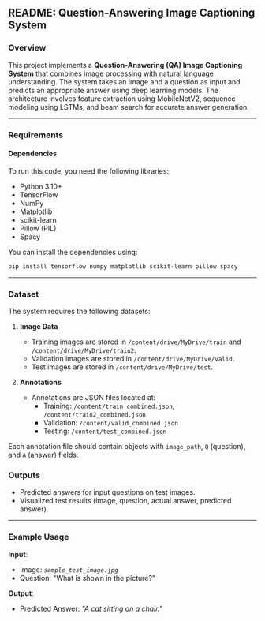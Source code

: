 ## README: Question-Answering Image Captioning System

### Overview

This project implements a **Question-Answering (QA) Image Captioning System** that combines image processing with natural language understanding. The system takes an image and a question as input and predicts an appropriate answer using deep learning models. The architecture involves feature extraction using MobileNetV2, sequence modeling using LSTMs, and beam search for accurate answer generation.

---

### Requirements

#### Dependencies
To run this code, you need the following libraries:
- Python 3.10+
- TensorFlow
- NumPy
- Matplotlib
- scikit-learn
- Pillow (PIL)
- Spacy

You can install the dependencies using:
```bash
pip install tensorflow numpy matplotlib scikit-learn pillow spacy
```

---

### Dataset

The system requires the following datasets:
1. **Image Data**
   - Training images are stored in `/content/drive/MyDrive/train` and `/content/drive/MyDrive/train2`.
   - Validation images are stored in `/content/drive/MyDrive/valid`.
   - Test images are stored in `/content/drive/MyDrive/test`.

2. **Annotations**
   - Annotations are JSON files located at:
     - Training: `/content/train_combined.json`, `/content/train2_combined.json`
     - Validation: `/content/valid_combined.json`
     - Testing: `/content/test_combined.json`

Each annotation file should contain objects with `image_path`, `Q` (question), and `A` (answer) fields.

### Outputs

- Predicted answers for input questions on test images.
- Visualized test results (image, question, actual answer, predicted answer).

---

### Example Usage

**Input**:
- Image: *`sample_test_image.jpg`*
- Question: "What is shown in the picture?"

**Output**:
- Predicted Answer: *"A cat sitting on a chair."*
